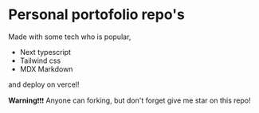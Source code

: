 # Personal portofolio repo's

Made with some tech who is popular,

- Next typescript
- Tailwind css
- MDX Markdown

and deploy on vercel!

**Warning**❗❗❗
Anyone can forking, but don't forget give me star on this repo!
